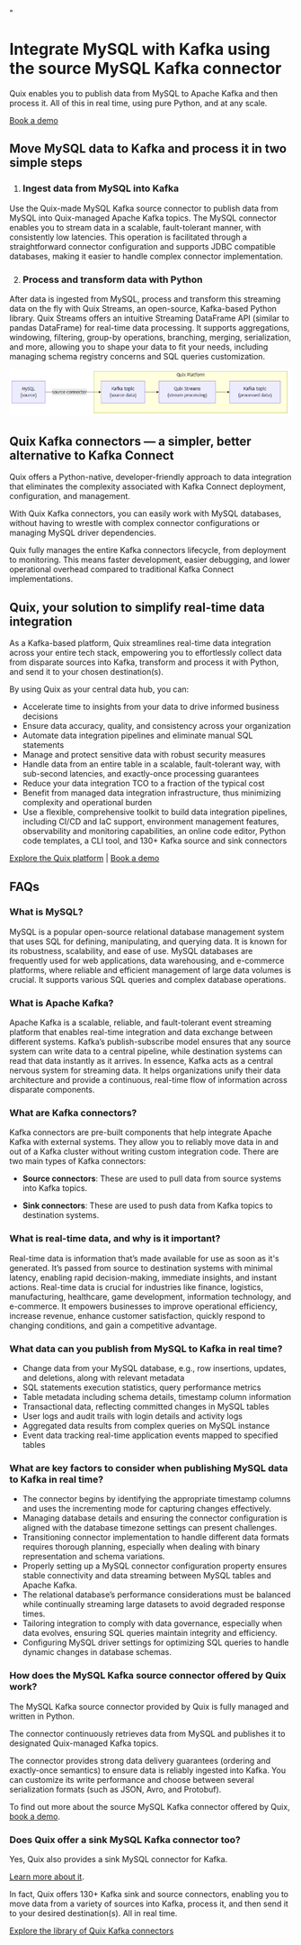<!--- BEGIN MARKDOWN --->
"
# Integrate MySQL with Kafka using the source MySQL Kafka connector

Quix enables you to publish data from MySQL to Apache Kafka and then process it. All of this in real time, using pure Python, and at any scale.

[Book a demo](https://share.hsforms.com/1iW0TmZzKQMChk0lxd_tGiw4yjw2)

## Move MySQL data to Kafka and process it in two simple steps

1. ### Ingest data from MySQL into Kafka

Use the Quix-made MySQL Kafka source connector to publish data from MySQL into Quix-managed Apache Kafka topics. The MySQL connector enables you to stream data in a scalable, fault-tolerant manner, with consistently low latencies. This operation is facilitated through a straightforward connector configuration and supports JDBC compatible databases, making it easier to handle complex connector implementation.

2. ### Process and transform data with Python

After data is ingested from MySQL, process and transform this streaming data on the fly with Quix Streams, an open-source, Kafka-based Python library. Quix Streams offers an intuitive Streaming DataFrame API (similar to pandas DataFrame) for real-time data processing. It supports aggregations, windowing, filtering, group-by operations, branching, merging, serialization, and more, allowing you to shape your data to fit your needs, including managing schema registry concerns and SQL queries customization.

![Diagram](images/MySQL-source_diagram_1.png)

## Quix Kafka connectors — a simpler, better alternative to Kafka Connect

Quix offers a Python-native, developer-friendly approach to data integration that eliminates the complexity associated with Kafka Connect deployment, configuration, and management.

With Quix Kafka connectors, you can easily work with MySQL databases, without having to wrestle with complex connector configurations or managing MySQL driver dependencies.

Quix fully manages the entire Kafka connectors lifecycle, from deployment to monitoring. This means faster development, easier debugging, and lower operational overhead compared to traditional Kafka Connect implementations.

## Quix, your solution to simplify real-time data integration

As a Kafka-based platform, Quix streamlines real-time data integration across your entire tech stack, empowering you to effortlessly collect data from disparate sources into Kafka, transform and process it with Python, and send it to your chosen destination(s).

By using Quix as your central data hub, you can:

* Accelerate time to insights from your data to drive informed business decisions  
* Ensure data accuracy, quality, and consistency across your organization  
* Automate data integration pipelines and eliminate manual SQL statements  
* Manage and protect sensitive data with robust security measures  
* Handle data from an entire table in a scalable, fault-tolerant way, with sub-second latencies, and exactly-once processing guarantees  
* Reduce your data integration TCO to a fraction of the typical cost  
* Benefit from managed data integration infrastructure, thus minimizing complexity and operational burden  
* Use a flexible, comprehensive toolkit to build data integration pipelines, including CI/CD and IaC support, environment management features, observability and monitoring capabilities, an online code editor, Python code templates, a CLI tool, and 130+ Kafka source and sink connectors

[Explore the Quix platform](https://portal.demo.quix.io/pipeline?workspace=demo-gametelemetrytemplate-prod) | [Book a demo](https://share.hsforms.com/1iW0TmZzKQMChk0lxd_tGiw4yjw2)

## FAQs

### What is MySQL?

MySQL is a popular open-source relational database management system that uses SQL for defining, manipulating, and querying data. It is known for its robustness, scalability, and ease of use. MySQL databases are frequently used for web applications, data warehousing, and e-commerce platforms, where reliable and efficient management of large data volumes is crucial. It supports various SQL queries and complex database operations.

### What is Apache Kafka?

Apache Kafka is a scalable, reliable, and fault-tolerant event streaming platform that enables real-time integration and data exchange between different systems. Kafka’s publish-subscribe model ensures that any source system can write data to a central pipeline, while destination systems can read that data instantly as it arrives. In essence, Kafka acts as a central nervous system for streaming data. It helps organizations unify their data architecture and provide a continuous, real-time flow of information across disparate components.

### What are Kafka connectors?

Kafka connectors are pre-built components that help integrate Apache Kafka with external systems. They allow you to reliably move data in and out of a Kafka cluster without writing custom integration code. There are two main types of Kafka connectors:

* **Source connectors**: These are used to pull data from source systems into Kafka topics.

* **Sink connectors**: These are used to push data from Kafka topics to destination systems.

### What is real-time data, and why is it important?

Real-time data is information that’s made available for use as soon as it's generated. It’s passed from source to destination systems with minimal latency, enabling rapid decision-making, immediate insights, and instant actions. Real-time data is crucial for industries like finance, logistics, manufacturing, healthcare, game development, information technology, and e-commerce. It empowers businesses to improve operational efficiency, increase revenue, enhance customer satisfaction, quickly respond to changing conditions, and gain a competitive advantage.

### What data can you publish from MySQL to Kafka in real time?

* Change data from your MySQL database, e.g., row insertions, updates, and deletions, along with relevant metadata  
* SQL statements execution statistics, query performance metrics  
* Table metadata including schema details, timestamp column information  
* Transactional data, reflecting committed changes in MySQL tables  
* User logs and audit trails with login details and activity logs  
* Aggregated data results from complex queries on MySQL instance  
* Event data tracking real-time application events mapped to specified tables

### What are key factors to consider when publishing MySQL data to Kafka in real time?

* The connector begins by identifying the appropriate timestamp columns and uses the incrementing mode for capturing changes effectively.  
* Managing database details and ensuring the connector configuration is aligned with the database timezone settings can present challenges.  
* Transitioning connector implementation to handle different data formats requires thorough planning, especially when dealing with binary representation and schema variations.  
* Properly setting up a MySQL connector configuration property ensures stable connectivity and data streaming between MySQL tables and Apache Kafka.  
* The relational database’s performance considerations must be balanced while continually streaming large datasets to avoid degraded response times.  
* Tailoring integration to comply with data governance, especially when data evolves, ensuring SQL queries maintain integrity and efficiency.  
* Configuring MySQL driver settings for optimizing SQL queries to handle dynamic changes in database schemas.

### How does the MySQL Kafka source connector offered by Quix work?

The MySQL Kafka source connector provided by Quix is fully managed and written in Python.

The connector continuously retrieves data from MySQL and publishes it to designated Quix-managed Kafka topics.

The connector provides strong data delivery guarantees (ordering and exactly-once semantics) to ensure data is reliably ingested into Kafka. You can customize its write performance and choose between several serialization formats (such as JSON, Avro, and Protobuf).

To find out more about the source MySQL Kafka connector offered by Quix, [book a demo](https://share.hsforms.com/1iW0TmZzKQMChk0lxd_tGiw4yjw2).

### Does Quix offer a sink MySQL Kafka connector too?

Yes, Quix also provides a sink MySQL connector for Kafka.

[Learn more about it](../../../quix-streams/sinks/coming-soon/MySQL-sink.md).

In fact, Quix offers 130+ Kafka sink and source connectors, enabling you to move data from a variety of sources into Kafka, process it, and then send it to your desired destination(s). All in real time.

[Explore the library of Quix Kafka connectors](https://quix.io/connectors)
<!--- END MARKDOWN --->